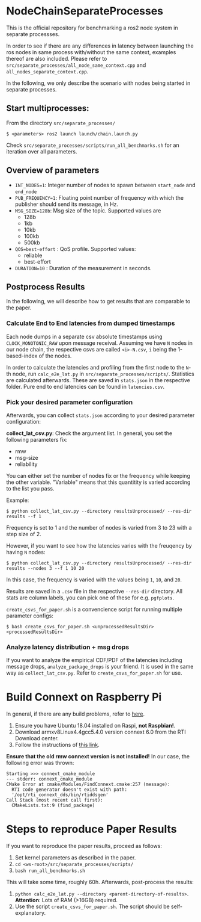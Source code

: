 # NodeChainSeparateProcesses

This is the official repository for benchmarking a ros2 node system in separate processses.

In order to see if there are any differences in latency between launching the ros nodes in same process with/without the same context, examples thereof are also included.
Please refer to `src/separate_processes/all_node_same_context.cpp` and `all_nodes_separate_context.cpp`.

In the following, we only describe the scenario with nodes being started in separate processes.

## Start multiprocesses:
From the directory `src/separate_processes/`

```console
$ <parameters> ros2 launch launch/chain.launch.py
```

Check `src/separate_processes/scripts/run_all_benchmarks.sh` for an iteration over all parameters.

##  Overview of parameters

- `INT_NODES=1`: Integer number of nodes to spawn between `start_node` and `end_node`
- `PUB_FREQUENCY=1`: Floating point number of frequency with which the publisher should send its message, in Hz.
- `MSG_SIZE=128b`: Msg size of the topic. Supported values are
  - 128b
  - 1kb
  - 10kb
  - 100kb
  - 500kb
- `QOS=best-effort` : QoS profile. Supported values:
  - reliable
  - best-effort
- `DURATION=10` : Duration of the measurement in seconds.

## Postprocess Results

In the following, we will describe how to get results that are comparable to the paper.

### Calculate End to End latencies from dumped timestamps

Each node dumps in a separate csv absolute timestamps using `CLOCK_MONOTONIC_RAW` upon message receival. Assuming we have `N` nodes in our node chain, the respective csvs are called `<i>-N.csv`, `i` being the 1-based-index of the nodes.

In order to calculate the latencies and profiling from the first node to the `N`-th node, run `calc_e2e_lat.py` in `src/separate_processes/scripts/`. Statistics are calculated afterwards. These are saved in `stats.json` in the respective folder. Pure end to end latencies can be found in `latencies.csv`.

### Pick your desired parameter configuration

Afterwards, you can collect `stats.json` according to your desired parameter configuration:

**collect_lat_csv.py**: Check the argument list. In general, you set the following parameters fix:
- rmw
- msg-size
- reliability

You can either set the number of nodes fix or the frequency while keeping the other variable. "Variable" means that this quantitity is varied according to the list you pass.

Example:

```console
$ python collect_lat_csv.py --directory resultsUnprocessed/ --res-dir results --f 1
```

Frequency is set to 1 and the number of nodes is varied from 3 to 23 with a step size of 2.

However, if you want to see how the latencies varies with the freuqency by having `N` nodes:

```console
$ python collect_lat_csv.py --directory resultsUnprocessed/ --res-dir results --nodes 3 --f 1 10 20
```

In this case, the frequency is varied with the values being `1`, `10`, and `20`.

Results are saved in a `.csv` file in the respective `--res-dir` directory. All stats are column labels, you can pick one of these for e.g. `pgfplots`.

`create_csvs_for_paper.sh` is a convencience script for running multiple parameter configs:

```console
$ bash create_csvs_for_paper.sh <unprocessedResultsDir> <processedResultsDir>
```

### Analyze latency distribution + msg drops

If you want to analyze the empirical CDF/PDF of the latencies including message drops, `analyze_package_drops` is your friend. It is used in the same way as `collect_lat_csv.py`. Refer to `create_csvs_for_paper.sh` for use.

# Build Connext on Raspberry Pi

In general, if there are any build problems, refer to [here](https://github.com/ros2/rmw_connextdds/issues/10#issuecomment-800513412).

1. Ensure you have Ubuntu 18.04 installed on Raspi, **not Raspbian!**.
2. Download armxv8Linux4.4gcc5.4.0 version connext 6.0 from the RTI Download center. 
3. Follow the instructions of [this link](https://github.com/ros2/rmw_connextdds/issues/10#issuecomment-800513412).

**Ensure that the old rmw connext version is not installed!** In our case, the following error was thrown:

```console
Starting >>> connext_cmake_module
--- stderr: connext_cmake_module
CMake Error at cmake/Modules/FindConnext.cmake:257 (message):
  RTI code generator doesn't exist with path:
  '/opt/rti_connext_dds/bin/rtiddsgen'
Call Stack (most recent call first):
  CMakeLists.txt:9 (find_package)
```

# Steps to reproduce Paper Results

If you want to reproduce the paper results, proceed as follows:

1. Set kernel parameters as described in the paper.
2. `cd <ws-root>/src/separate_processes/scripts/`
3. `bash run_all_benchmarks.sh`

This will take some time, roughly 60h.
Afterwards, post-process the results:

1. `python calc_e2e_lat.py --directory <parent-directory-of-results>`. **Attention**: Lots of RAM (>16GB) required.
2. Use the script `create_csvs_for_paper.sh`. The script should be self-explanatory.